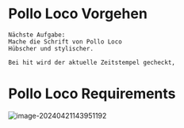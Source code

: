 # Pollo Loco Vorgehen



```pseudocode
Nächste Aufgabe: 
Mache die Schrift von Pollo Loco
Hübscher und stylischer.

```



```pseudocode
Bei hit wird der aktuelle Zeitstempel gecheckt, 

```



# Pollo Loco Requirements

![image-20240421143951192](/home/peet/.config/Typora/typora-user-images/image-20240421143951192.png)
